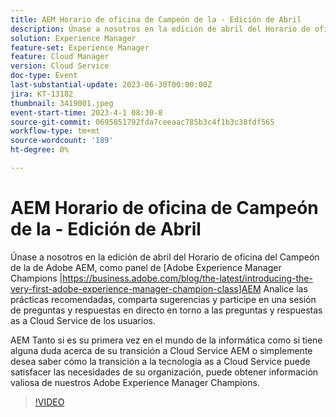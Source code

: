 ```yaml
---
title: AEM Horario de oficina de Campeón de la - Edición de Abril
description: Únase a nosotros en la edición de abril del Horario de oficina del campeón de Adobe AEM de, como panel de Campeones de Adobe Experience Manager AEM, para analizar las prácticas recomendadas, compartir consejos y participar en preguntas y respuestas en directo en torno a las preguntas y respuestas as a Cloud Service de los. AEM Tanto si es su primera vez en el mundo de la informática como si tiene alguna duda acerca de su transición a Cloud Service AEM o simplemente desea saber cómo la transición a la tecnología as a Cloud Service puede satisfacer las necesidades de su organización, puede obtener información valiosa de nuestros Adobe Experience Manager Champions.
solution: Experience Manager
feature-set: Experience Manager
feature: Cloud Manager
version: Cloud Service
doc-type: Event
last-substantial-update: 2023-06-30T00:00:00Z
jira: KT-13182
thumbnail: 3419001.jpeg
event-start-time: 2023-4-1 08:30-8
source-git-commit: 0695851792fda7ceeaac785b3c4f1b3c38fdf565
workflow-type: tm+mt
source-wordcount: '189'
ht-degree: 0%

---
```



# AEM Horario de oficina de Campeón de la - Edición de Abril

Únase a nosotros en la edición de abril del Horario de oficina del Campeón de la de Adobe AEM, como panel de [Adobe Experience Manager Champions |https://business.adobe.com/blog/the-latest/introducing-the-very-first-adobe-experience-manager-champion-class]AEM Analice las prácticas recomendadas, comparta sugerencias y participe en una sesión de preguntas y respuestas en directo en torno a las preguntas y respuestas as a Cloud Service de los usuarios.

AEM Tanto si es su primera vez en el mundo de la informática como si tiene alguna duda acerca de su transición a Cloud Service AEM o simplemente desea saber cómo la transición a la tecnología as a Cloud Service puede satisfacer las necesidades de su organización, puede obtener información valiosa de nuestros Adobe Experience Manager Champions.

>[!VIDEO](https://video.tv.adobe.com/v/3419001/?learn=on)
